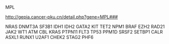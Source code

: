 MPL

http://gepia.cancer-pku.cn/detail.php?gene=MPL###

NRAS
DNMT3A
SF3B1
IDH1
IDH2
GATA2
KIT
TET2
NPM1
BRAF
EZH2
RAD21
JAK2
WT1
ATM
CBL
KRAS
PTPN11
FLT3
TP53
PPM1D
SRSF2
SETBP1
CALR
ASXL1
RUNX1
U2AF1
CHEK2
STAG2
PHF6
